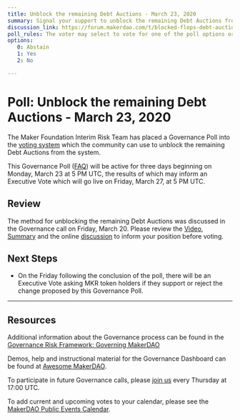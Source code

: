 ```yaml
---
title: Unblock the remaining Debt Auctions - March 23, 2020
summary: Signal your support to unblock the remaining Debt Auctions from the system
discussion_link: https://forum.makerdao.com/t/blocked-flops-debt-auctions-everything-you-need-to-know/1748
poll_rules: The voter may select to vote for one of the poll options or they may elect to abstain from the poll entirely
options:
   0: Abstain
   1: Yes
   2: No

---
```

# Poll: Unblock the remaining Debt Auctions - March 23, 2020

The Maker Foundation Interim Risk Team has placed a Governance Poll into the [voting system](https://vote.makerdao.com/polling) which the community can use to unblock the remaining Debt Auctions from the system.

This Governance Poll ([FAQ](https://community-development.makerdao.com/makerdao-scd-faqs/scd-faqs/governance)) will be active for three days beginning on Monday, March 23 at 5 PM UTC, the results of which may inform an Executive Vote which will go live on Friday, March 27, at 5 PM UTC.

## Review

The method for unblocking the remaining Debt Auctions was discussed in the Governance call on Friday, March 20. Please review the [Video](https://youtu.be/OIWJ8tdGnbk?t=1100), [Summary](https://forum.makerdao.com/t/agenda-discussion-scientific-governance-and-risk-friday-life-comes-at-you-fast-edition-march-20-9am-pst-4-00-pm-utc/1725/3s) and the online [discussion](https://forum.makerdao.com/c/governance) to inform your position before voting.

## Next Steps

* On the Friday following the conclusion of the poll, there will be an Executive Vote asking MKR token holders if they support or reject the change proposed by this Governance Poll.

---

## Resources

Additional information about the Governance process can be found in the [Governance Risk Framework: Governing MakerDAO](https://community-development.makerdao.com/governance/governance-risk-framework)

Demos, help and instructional material for the Governance Dashboard can be found at [Awesome MakerDAO](https://awesome.makerdao.com/#voting).

To participate in future Governance calls, please [join us](https://community-development.makerdao.com/governance/governance-and-risk-meetings) every Thursday at 17:00 UTC.

To add current and upcoming votes to your calendar, please see the [MakerDAO Public Events Calendar](https://calendar.google.com/calendar/embed?src=makerdao.com_3efhm2ghipksegl009ktniomdk%40group.calendar.google.com&ctz=America%2FLos_Angeles).
